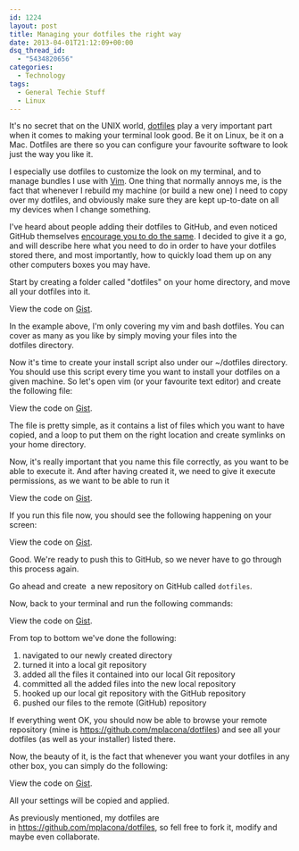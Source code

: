 ```yaml
---
id: 1224
layout: post
title: Managing your dotfiles the right way
date: 2013-04-01T21:12:09+00:00
dsq_thread_id:
  - "5434820656"
categories:
  - Technology
tags:
  - General Techie Stuff
  - Linux
---
```

It's no secret that on the UNIX world, <a title="dotfiles on wikipedia" href="http://en.wikipedia.org/wiki/Dot-file" target="_blank">dotfiles</a> play a very important part when it comes to making your terminal look good. Be it on Linux, be it on a Mac. Dotfiles are there so you can configure your favourite software to look just the way you like it.

I especially use dotfiles to customize the look on my terminal, and to manage bundles I use with <a title="Vim on wikiledia" href="http://en.wikipedia.org/wiki/Vim_(text_editor)" target="_blank">Vim</a>. One thing that normally annoys me, is the fact that whenever I rebuild my machine (or build a new one) I need to copy over my dotfiles, and obviously make sure they are kept up-to-date on all my devices when I change something.

I've heard about people adding their dotfiles to GitHub, and even noticed GitHub themselves <a title="Dotfiles on GitHub" href="http://dotfiles.github.com/" target="_blank">encourage you to do the same</a>. I decided to give it a go, and will describe here what you need to do in order to have your dotfiles stored there, and most importantly, how to quickly load them up on any other computers boxes you may have.

Start by creating a folder called "dotfiles" on your home directory, and move all your dotfiles into it.

<div class="oembed-gist">
  <noscript>
    View the code on <a href="https://gist.github.com/5281333">Gist</a>.
  </noscript>
</div>

In the example above, I'm only covering my vim and bash dotfiles. You can cover as many as you like by simply moving your files into the dotfiles directory.

Now it's time to create your install script also under our ~/dotfiles directory. You should use this script every time you want to install your dotfiles on a given machine. So let's open vim (or your favourite text editor) and create the following file:

<div class="oembed-gist">
  <noscript>
    View the code on <a href="https://gist.github.com/5286861">Gist</a>.
  </noscript>
</div>

The file is pretty simple, as it contains a list of files which you want to have copied, and a loop to put them on the right location and create symlinks on your home directory.

Now, it's really important that you name this file correctly, as you want to be able to execute it. And after having created it, we need to give it execute permissions, as we want to be able to run it

<div class="oembed-gist">
  <noscript>
    View the code on <a href="https://gist.github.com/5286898">Gist</a>.
  </noscript>
</div>

If you run this file now, you should see the following happening on your screen:

<div class="oembed-gist">
  <noscript>
    View the code on <a href="https://gist.github.com/5286921">Gist</a>.
  </noscript>
</div>

Good. We're ready to push this to GitHub, so we never have to go through this process again.

Go ahead and create  a new repository on GitHub called `dotfiles`.

Now, back to your terminal and run the following commands:

<div class="oembed-gist">
  <noscript>
    View the code on <a href="https://gist.github.com/5286960">Gist</a>.
  </noscript>
</div>

From top to bottom we've done the following:

  1. <span style="line-height: 13px;">navigated to our newly created directory</span>
  2. turned it into a local git repository
  3. added all the files it contained into our local Git repository
  4. committed all the added files into the new local repository
  5. hooked up our local git repository with the GitHub repository
  6. pushed our files to the remote (GitHub) repository

If everything went OK, you should now be able to browse your remote repository (mine is <https://github.com/mplacona/dotfiles>) and see all your dotfiles (as well as your installer) listed there.

Now, the beauty of it, is the fact that whenever you want your dotfiles in any other box, you can simply do the following:

<div class="oembed-gist">
  <noscript>
    View the code on <a href="https://gist.github.com/5287006">Gist</a>.
  </noscript>
</div>

All your settings will be copied and applied.

As previously mentioned, my dotfiles are in <https://github.com/mplacona/dotfiles>, so fell free to fork it, modify and maybe even collaborate.
